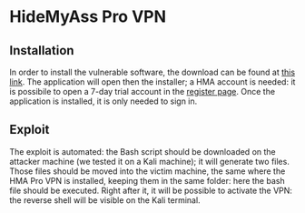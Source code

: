 # HideMyAss Pro VPN

## Installation
In order to install the vulnerable software, the download can be found at [this link](https://d1llq9kjmh5kle.cloudfront.net/HMA-Pro-VPN-macOS-3.3.0.3.dmg).
The application will open then the installer; a HMA account is needed: it is possibile to open a 7-day trial account in the [register page](https://my.hidemyass.com/en-eu/#register).
Once the application is installed, it is only needed to sign in.
## Exploit
The exploit is automated: the Bash script should be downloaded on the attacker machine (we tested it on a Kali machine); it will generate two files. Those files should be moved into the victim machine, the same where the HMA Pro VPN is installed, keeping them in the same folder: here the bash file should be executed.
Right after it, it will be possible to activate the VPN: the reverse shell will be visible on the Kali terminal.
